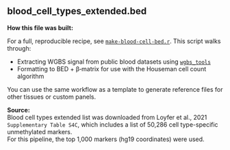 
## blood_cell_types_extended.bed

**How this file was built:**

For a full, reproducible recipe, see [`make-blood-cell-bed.r`](https://github.com/MRCIEU/dnam-lung-cancer-pipeline/tree/main/scripts/make-blood-cell-bed.r). This script walks through:

- Extracting WGBS signal from public blood datasets using [`wgbs_tools`](https://github.com/nloyfer/wgbs_tools)
- Formatting to BED + β‑matrix for use with the Houseman cell count algorithm

You can use the same workflow as a template to generate reference files for other tissues or custom panels.

**Source:**  
Blood cell types extended list was downloaded from Loyfer et al., 2021 `Supplementary Table S4C`, which includes a list of 50,286 cell type-specific unmethylated markers.  
For this pipeline, the top 1,000 markers (hg19 coordinates) were used.

